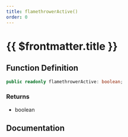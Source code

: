 ```yaml
---
title: flamethrowerActive()
order: 0
---
```


# {{ $frontmatter.title }}

<!--@include: ./flamethrowerActive_partial_header.md-->

## Function Definition

```ts
public readonly flamethrowerActive: boolean;
```

### Returns

* boolean

## Documentation

<!--@include: ./flamethrowerActive_partial_footer.md-->
